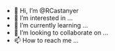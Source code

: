 - 👋 Hi, I’m @RCastanyer
- 👀 I’m interested in ...
- 🌱 I’m currently learning ...
- 💞️ I’m looking to collaborate on ...
- 📫 How to reach me ...

<!---
RCastanyer/RCastanyer is a ✨ special ✨ repository because its `README.md` (this file) appears on your GitHub profile.
You can click the Preview link to take a look at your changes.
--->
